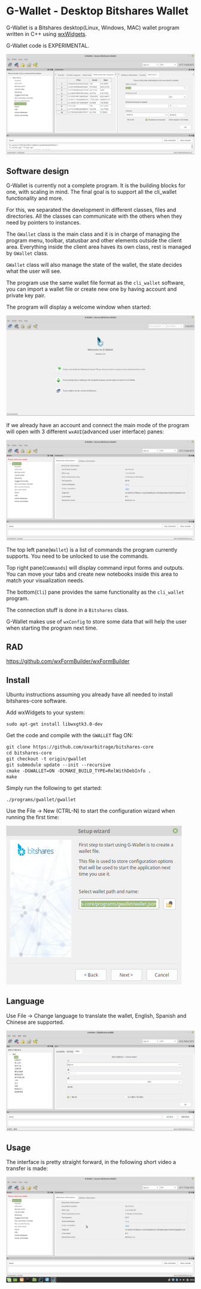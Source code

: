 # G-Wallet - Desktop Bitshares Wallet

G-Wallet is a Bitshares desktop(Linux, Windows, MAC) wallet program written in C++ using [wxWidgets](https://www.wxwidgets.org/).

G-Wallet code is EXPERIMENTAL.

![G-Wallet](readme_images/gwallet.png)

## Software design

G-Wallet is currently not a complete program. It is the building blocks for one, with scaling in mind. The final goal is to support all the cli_wallet functionality and more.

For this, we separated the development in different classes, files and directories. All the classes can communicate with the others when they need by pointers to instances.

The `GWallet` class is the main class and it is in charge of managing the program menu, toolbar, statusbar and other elements outside the client area. Everything inside the client area haves its own class, rest is managed by `GWallet` class.

`GWallet` class will also manage the state of the wallet, the state decides what the user will see.

The program use the same wallet file format as the `cli_wallet` software, you can import a wallet file or create new one by having account and private key pair.

The program will display a welcome window when started:

![Welcome](readme_images/welcome.png)

If we already have an account and connect the main mode of the program will open with 3 different `wxAUI`(advanced user interface) panes:

![Connected](readme_images/connected.png)

The top left pane(`Wallet`) is a list of commands the program currently supports. You need to be unlocked to use the commands.

Top right pane(`Commands`) will display command input forms and outputs. You can move your tabs and create new notebooks inside this area to match your visualization needs.

The bottom(`Cli`) pane provides the same functionality as the `cli_wallet` program.

The connection stuff is done in a `Bitshares` class.

G-Wallet makes use of `wxConfig` to store some data that will help the user when starting the program next time.

## RAD

https://github.com/wxFormBuilder/wxFormBuilder

## Install

Ubuntu instructions assuming you already have all needed to install bitshares-core software.

Add wxWidgets to your system:

    sudo apt-get install libwxgtk3.0-dev

Get the code and compile with the `GWALLET` flag ON:


    git clone https://github.com/oxarbitrage/bitshares-core
    cd bitshares-core
    git checkout -t origin/gwallet
    git submodule update --init --recursive
    cmake -DGWALLET=ON -DCMAKE_BUILD_TYPE=RelWithDebInfo .
    make

Simply run the following to get started:

    ./programs/gwallet/gwallet
    
Use the File -> New (CTRL-N) to start the configuration wizard when running the first time:

![Wizard](readme_images/wizard.png)

## Language

Use File -> Change language to translate the wallet, English, Spanish and Chinese are supported.

![Chinese](readme_images/chinese.png)


## Usage

The interface is pretty straight forward, in the following short video a transfer is made:

![Transfer](readme_images/transfer.gif)


